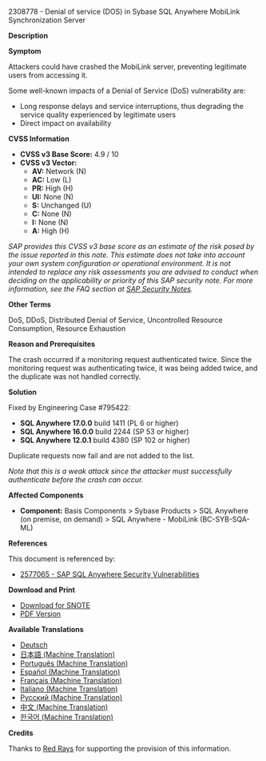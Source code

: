 2308778 - Denial of service (DOS) in Sybase SQL Anywhere MobiLink Synchronization Server

**Description**

**Symptom**

Attackers could have crashed the MobiLink server, preventing legitimate users from accessing it.

Some well-known impacts of a Denial of Service (DoS) vulnerability are:

- Long response delays and service interruptions, thus degrading the service quality experienced by legitimate users
- Direct impact on availability

**CVSS Information**

- **CVSS v3 Base Score:** 4.9 / 10
- **CVSS v3 Vector:**
  - **AV:** Network (N)
  - **AC:** Low (L)
  - **PR:** High (H)
  - **UI:** None (N)
  - **S:** Unchanged (U)
  - **C:** None (N)
  - **I:** None (N)
  - **A:** High (H)

*SAP provides this CVSS v3 base score as an estimate of the risk posed by the issue reported in this note. This estimate does not take into account your own system configuration or operational environment. It is not intended to replace any risk assessments you are advised to conduct when deciding on the applicability or priority of this SAP security note. For more information, see the FAQ section at [SAP Security Notes](https://support.sap.com/securitynotes).*

**Other Terms**

DoS, DDoS, Distributed Denial of Service, Uncontrolled Resource Consumption, Resource Exhaustion

**Reason and Prerequisites**

The crash occurred if a monitoring request authenticated twice. Since the monitoring request was authenticating twice, it was being added twice, and the duplicate was not handled correctly.

**Solution**

Fixed by Engineering Case #795422:

- **SQL Anywhere 17.0.0** build 1411 (PL 6 or higher)
- **SQL Anywhere 16.0.0** build 2244 (SP 53 or higher)
- **SQL Anywhere 12.0.1** build 4380 (SP 102 or higher)

Duplicate requests now fail and are not added to the list.

*Note that this is a weak attack since the attacker must successfully authenticate before the crash can occur.*

**Affected Components**

- **Component:** Basis Components > Sybase Products > SQL Anywhere (on premise, on demand) > SQL Anywhere - MobiLink (BC-SYB-SQA-ML)

**References**

This document is referenced by:

- [2577065 - SAP SQL Anywhere Security Vulnerabilities](https://me.sap.com/notes/2577065)

**Download and Print**

- [Download for SNOTE](https://notesdownloads.sap.com/note/0040000018319122017)
- [PDF Version](https://userapps.support.sap.com/sap/support/sfm/notes/print/0002308778?language=en-US&token=51E9066A4266DDEF7A49FF9B86C29353)

**Available Translations**

- [Deutsch](https://me.sap.com/notes/0002308778/D)
- [日本語 (Machine Translation)](https://me.sap.com/notes/0002308778/J)
- [Português (Machine Translation)](https://me.sap.com/notes/0002308778/P)
- [Español (Machine Translation)](https://me.sap.com/notes/0002308778/S)
- [Français (Machine Translation)](https://me.sap.com/notes/0002308778/F)
- [Italiano (Machine Translation)](https://me.sap.com/notes/0002308778/I)
- [Русский (Machine Translation)](https://me.sap.com/notes/0002308778/R)
- [中文 (Machine Translation)](https://me.sap.com/notes/0002308778/1)
- [한국어 (Machine Translation)](https://me.sap.com/notes/0002308778/3)

**Credits**

Thanks to [Red Rays](https://redrays.io) for supporting the provision of this information.